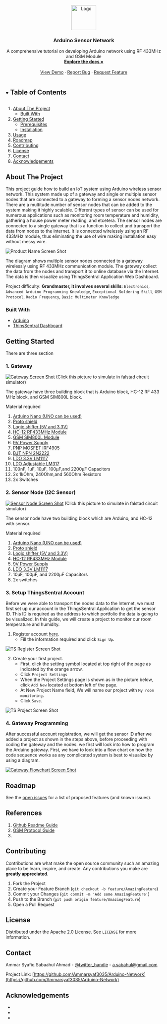 <!-- PROJECT SHIELDS -->
<!--
*** I'm using markdown "reference style" links for readability.
*** Reference links are enclosed in brackets [ ] instead of parentheses ( ).
*** See the bottom of this document for the declaration of the reference variables
*** for contributors-url, forks-url, etc. This is an optional, concise syntax you may use.
*** https://www.markdownguide.org/basic-syntax/#reference-style-links
-->


<!-- PROJECT LOGO -->
<br />
<p align="center">
  <a href="https://github.com/github_username/repo_name">
    <img src="images/logo.png" alt="Logo" width="80" height="80">
  </a>

  <h3 align="center">Arduino Sensor Network</h3>

  <p align="center">
    A comprehensive tutorial on developing Arduino network using RF 433MHz and GSM Module
    <br />
    <a href="https://github.com/Ammarsyaf3035/Arduino-Network"><strong>Explore the docs »</strong></a>
    <br />
    <br />
    <a href="https://github.com/Ammarsyaf3035/Arduino-Network">View Demo</a>
    ·
    <a href="https://github.com/Ammarsyaf3035/Arduino-Network/issues">Report Bug</a>
    ·
    <a href="https://github.com/Ammarsyaf3035/Arduino-Network/issues">Request Feature</a>
  </p>
</p>



<!-- TABLE OF CONTENTS -->
<details open="open">
  <summary><h2 style="display: inline-block">Table of Contents</h2></summary>
  <ol>
    <li>
      <a href="#about-the-project">About The Project</a>
      <ul>
        <li><a href="#built-with">Built With</a></li>
      </ul>
    </li>
    <li>
      <a href="#getting-started">Getting Started</a>
      <ul>
        <li><a href="#prerequisites">Prerequisites</a></li>
        <li><a href="#installation">Installation</a></li>
      </ul>
    </li>
    <li><a href="#usage">Usage</a></li>
    <li><a href="#roadmap">Roadmap</a></li>
    <li><a href="#contributing">Contributing</a></li>
    <li><a href="#license">License</a></li>
    <li><a href="#contact">Contact</a></li>
    <li><a href="#acknowledgements">Acknowledgements</a></li>
  </ol>
</details>



<!-- ABOUT THE PROJECT -->
## About The Project
This project guide how to build an IoT system using Arduino wireless sensor network. This system made up of a gateway and single or multiple sensor nodes that are connected to a gateway to forming a sensor nodes network. There are a multitude number of sensor nodes that can be added to the system making it highly scalable. Different types of sensor can be used for numerous applications such as monitoring room temperature and humidity, gathering a house power meter reading, and etcetera. The sensor nodes are connected to a single gateway that is a function to collect and transport the data from nodes to the internet. It is connected wirelessly using an RF 433MHz module, thus eliminating the use of wire making installation easy without messy wire.

![Product Name Screen Shot][Framework-screenshot]

The diagram shows multiple sensor nodes connected to a gateway wirelessly using RF 433MHz communication module. The gateway collect the data from the nodes and transport it to online database via the Internet. The data is then visualize using ThingsSentral Application Web Dashboard.

Project difficulty:
**Grandmaster, it involves several skills:**
`Electronics`, `Advanced Arduino Programming Knowledge`, `Exceptional Soldering Skill`, `GSM Protocol`, `Radio Frequency`, `Basic Multimeter Knowledge`


### Built With

* [Arduino](https://www.arduino.cc/)
* [ThinsSentral Dashboard](http://thingssentral.io:443/)



<!-- GETTING STARTED -->
## Getting Started

There are three section 

### 1. Gateway

[![Gateway Screen Shot][Gateway-screenshot]](https://tinyurl.com/y7dxtdnn)
(Click this picture to simulate in falstad circuit simulator)

The gateway have three building block that is Arduino block, HC-12 RF 433 MHz block, and GSM SIM800L block. 

Material required
1. [Arduino Nano (UNO can be used)](https://my.cytron.io/p-uno-compatible-ch340-with-usb-cable?search=uno&description=1)
2. [Proto shield](https://my.cytron.io/p-cytron-prototyping-shield?search=proto&description=1)
3. [Logic shifter (5V and 3.3V)](https://shopee.com.my/Logic-Converter-4-Channel-Bi-Directional-5V-3.3V-Level-Shifter-Module-i.13050358.1897892238)
4. [HC-12 RF433MHz Module](https://my.cytron.io/c-wireless-devices/p-433mhz-rf-uart-transceiver-module-1km)
5. [GSM SIM800L Module](https://shopee.com.my/Arduino-SIM800L-GPRS-GSM-Tracking-Module-with-Antena-SIM-Slot-i.33287405.462065175)
6. [9V Power Supply](https://shopee.com.my/AC-DC-Adapter-9V-1A-Power-Supply-Arduino-PIC-i.13050358.1696099696)
7. [PNP MOSFET IRF4905](https://my.cytron.io/p-transistor-irf4905?search=IRF4905&description=1&sub_category=true)
8. [BJT NPN 2N2222](https://my.cytron.io/p-transistor-2n2222?search=2N2222&description=1)
9. [LDO 3.3V LM1117](https://my.cytron.io/p-voltage-regulator-plus-3.3v-1880?search=3.3&description=1)
10. [LDO Adjustable LM317](https://my.cytron.io/p-ic-lm317?search=lm317&description=1)
11. 100nF, 1µF, 10µF, 100µF,and 2200µF Capacitors
12. 2x 1kOhm, 240Ohm,and 560Ohm Resistors
13. 2x Switches

### 2. Sensor Node (I2C Sensor)

[![Sensor Node Screen Shot][sensorNode-screenshot]](https://tinyurl.com/ybxluhys)
(Click this picture to simulate in falstad circuit simulator)

The sensor node have two building block which are Arduino, and HC-12 with sensor.

Material required
1. [Arduino Nano (UNO can be used)](https://my.cytron.io/p-uno-compatible-ch340-with-usb-cable?search=uno&description=1)
2. [Proto shield](https://my.cytron.io/p-cytron-prototyping-shield?search=proto&description=1)
3. [Logic shifter (5V and 3.3V)](https://shopee.com.my/Logic-Converter-4-Channel-Bi-Directional-5V-3.3V-Level-Shifter-Module-i.13050358.1897892238)
4. [HC-12 RF433MHz Module](https://my.cytron.io/c-wireless-devices/p-433mhz-rf-uart-transceiver-module-1km)
5. [9V Power Supply](https://shopee.com.my/AC-DC-Adapter-9V-1A-Power-Supply-Arduino-PIC-i.13050358.1696099696)
6. [LDO 3.3V LM1117](https://my.cytron.io/p-voltage-regulator-plus-3.3v-1880?search=3.3&description=1)
7. 10µF, 100µF, and 2200µF Capacitors
8. 2x switches

### 3. Setup ThingsSentral Account

Before we were able to transport the nodes data to the Internet, we must first set up our account in the ThingsSentral Application to get the sensor ID. This ID is required as the address to which portfolio the data is going to be visualized. In this guide, we will create a project to monitor our room temperature and humidity.

1. Register account [here](http://thingssentral.io:443/).
   * Fill the information required and click `Sign Up`.
   
![TS Register Screen Shot][registerAccount-screenshot]

2. Create your first project.
   * First, click the setting symbol located at top right of the page as indicated by the orange arrow.
   * Click `Project Settings`
   * When the Project Settings page is shown as in the picture below, click `Add New` located at bottom left of the page.
   * At New Project Name field, We will name our project with `My room monitoring`.
   * Click `Save`.

![TS Project Screen Shot][projectSetting-screenshot]

### 4. Gateway Programming 

After successful account registration, we will get the sensor ID after we added a project as shown in the steps above, before proceeding with coding the gateway and the nodes. we first will look into how to program the Arduino gateway. First, we have to look into a flow chart on how the code sequence works as any complicated system is best to visualize by using a diagram.

[![Gateway Flowchart Screen Shot][gsmMain-screenshot]](https://lucid.app/lucidchart/invitations/accept/inv_973f9c34-742d-4b43-ab90-21d9fb602df3)


<!-- ROADMAP -->
## Roadmap

See the [open issues](https://github.com/Ammarsyaf3035/Arduino-Network/issues) for a list of proposed features (and known issues).

## References
1. [Github Readme Guide](https://docs.github.com/en/github/writing-on-github/basic-writing-and-formatting-syntax)
2. [GSM Protocol Guide](https://www.tutorialspoint.com/gsm/gsm_protocol_stack.htm)
3. 

<!-- CONTRIBUTING -->
## Contributing

Contributions are what make the open source community such an amazing place to be learn, inspire, and create. Any contributions you make are **greatly appreciated**.

1. Fork the Project
2. Create your Feature Branch (`git checkout -b feature/AmazingFeature`)
3. Commit your Changes (`git commit -m 'Add some AmazingFeature'`)
4. Push to the Branch (`git push origin feature/AmazingFeature`)
5. Open a Pull Request



<!-- LICENSE -->
## License

Distributed under the Apache 2.0 License. See `LICENSE` for more information.



<!-- CONTACT -->
## Contact

Ammar Syafiq Sabaahul Ahmad - [@twitter_handle](https://twitter.com/twitter_handle) - a.sabahul@gmail.com

Project Link: [https://github.com/Ammarsyaf3035/Arduino-Network](https://github.com/Ammarsyaf3035/Arduino-Network)



<!-- ACKNOWLEDGEMENTS -->
## Acknowledgements

* []()
* []()
* []()





<!-- MARKDOWN LINKS & IMAGES -->
<!-- https://www.markdownguide.org/basic-syntax/#reference-style-links -->
[contributors-shield]: https://img.shields.io/github/contributors/Ammarsyaf3035/Arduino-Network.svg?style=for-the-badge
[contributors-url]: https://github.com/Ammarsyaf3035/Arduino-Network/graphs/contributors
[forks-shield]: https://img.shields.io/github/forks/Ammarsyaf3035/Arduino-Network.svg?style=for-the-badge
[forks-url]: https://github.com/Ammarsyaf3035/Arduino-Network/network/members
[stars-shield]: https://img.shields.io/github/stars/Ammarsyaf3035/Arduino-Network.svg?style=for-the-badge
[stars-url]: https://github.com/Ammarsyaf3035/Arduino-Network/stargazers
[issues-shield]: https://img.shields.io/github/issues/Ammarsyaf3035/Arduino-Network.svg?style=for-the-badge
[issues-url]: https://github.com/Ammarsyaf3035/Arduino-Network/issues
[license-shield]: https://img.shields.io/github/license/Ammarsyaf3035/Arduino-Network.svg?style=for-the-badge
[license-url]: https://github.com/Ammarsyaf3035/Arduino-Network/blob/master/LICENSE.txt
[linkedin-shield]: https://img.shields.io/badge/-LinkedIn-black.svg?style=for-the-badge&logo=linkedin&colorB=555
[linkedin-url]: https://linkedin.com/in/ammar-syafiq-sabaahul-ahmad-042ba9156/
[Framework-screenshot]: images/Framework.PNG
[Gateway-screenshot]: images/Gateway.PNG
[sensorNode-screenshot]: images/sensorNode.PNG
[gsmMain-screenshot]: images/gsmMain.png
[registerAccount-screenshot]: images/ThingSentralAccount/registerAccount.PNG
[projectSetting-screenshot]: images/ThingSentralAccount/projectSetting.png
